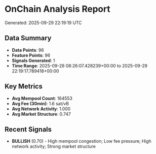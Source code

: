 # OnChain Analysis Report
Generated: 2025-09-29 22:19:19 UTC

## Data Summary
- **Data Points**: 96
- **Feature Points**: 96
- **Signals Generated**: 1
- **Time Range**: 2025-09-28 08:26:07.428239+00:00 to 2025-09-29 22:19:17.789418+00:00

## Key Metrics
- **Avg Mempool Count**: 164553
- **Avg Fee (30min)**: 1.6 sat/vB
- **Avg Network Activity**: 1.000
- **Avg Market Structure**: 0.747

## Recent Signals
- **BULLISH** (0.70) - High mempool congestion; Low fee pressure; High network activity; Strong market structure
